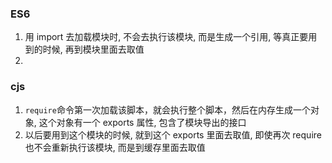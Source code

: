 ### ES6

1. 用 import 去加载模块时, 不会去执行该模块, 而是生成一个引用, 等真正要用到的时候, 再到模块里面去取值
2. 

### cjs

1. `require`命令第一次加载该脚本，就会执行整个脚本，然后在内存生成一个对象, 这个对象有一个 exports 属性, 包含了模块导出的接口
2. 以后要用到这个模块的时候, 就到这个 exports 里面去取值, 即使再次 require 也不会重新执行该模块, 而是到缓存里面去取值

